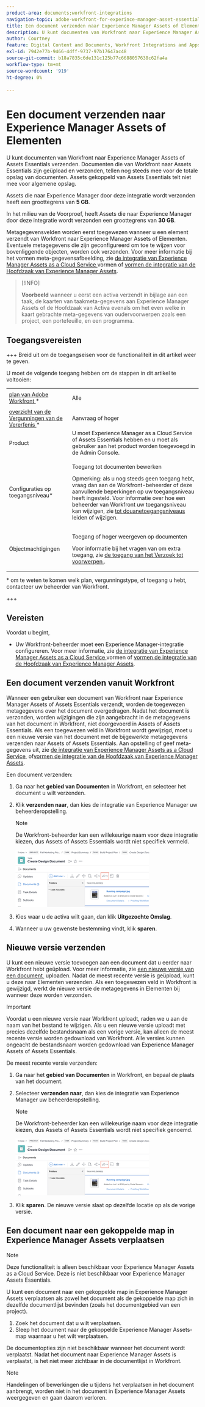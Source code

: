 ```yaml
---
product-area: documents;workfront-integrations
navigation-topic: adobe-workfront-for-experince-manager-asset-essentials
title: Een document verzenden naar Experience Manager Assets of Elementen
description: U kunt documenten van Workfront naar Experience Manager Assets of Assets Essentials verzenden. Documenten die van Workfront naar Assets Essentials zijn geüpload en verzonden, tellen nog steeds mee voor de totale opslag van documenten. Assets gekoppeld van Assets Essentials telt niet mee voor algemene opslag.
author: Courtney
feature: Digital Content and Documents, Workfront Integrations and Apps
exl-id: 7942e77b-9466-4dff-9737-97b17647ac48
source-git-commit: b18a7835c6de131c125b77c6688057638c62fa4a
workflow-type: tm+mt
source-wordcount: '919'
ht-degree: 0%

---
```


# Een document verzenden naar Experience Manager Assets of Elementen

U kunt documenten van Workfront naar Experience Manager Assets of Assets Essentials verzenden. Documenten die van Workfront naar Assets Essentials zijn geüpload en verzonden, tellen nog steeds mee voor de totale opslag van documenten. Assets gekoppeld van Assets Essentials telt niet mee voor algemene opslag.

Assets die naar Experience Manager door deze integratie wordt verzonden heeft een groottegrens van **5 GB**.

In het milieu van de Voorproef, heeft Assets die naar Experience Manager door deze integratie wordt verzonden een groottegrens van **30 GB**.

Metagegevensvelden worden eerst toegewezen wanneer u een element verzendt van Workfront naar Experience Manager Assets of Elementen. Eventuele metagegevens die zijn geconfigureerd om toe te wijzen voor bovenliggende objecten, worden ook verzonden. Voor meer informatie bij het vormen meta-gegevensafbeelding, zie [&#x200B; de integratie van Experience Manager Assets as a Cloud Service &#x200B;](/help/quicksilver/administration-and-setup/configure-integrations/configure-aacs-integration.md) vormen of [&#x200B; vormen de integratie van de Hoofdzaak van Experience Manager Assets &#x200B;](/help/quicksilver/documents/adobe-workfront-for-experience-manager-assets-essentials/setup-asset-essentials.md).

>[!INFO]
>
>**Voorbeeld** wanneer u eerst een activa verzendt in bijlage aan een taak, de kaarten van taakmeta-gegevens aan Experience Manager Assets of de Hoofdzaak van Activa evenals om het even welke in kaart gebrachte meta-gegevens van oudervoorwerpen zoals een project, een portefeuille, en een programma.

## Toegangsvereisten

+++ Breid uit om de toegangseisen voor de functionaliteit in dit artikel weer te geven.

U moet de volgende toegang hebben om de stappen in dit artikel te voltooien:

<table style="table-layout:auto"> 
 <col> 
 <col> 
 <tbody> 
  <tr> 
   <td role="rowheader"><a href="https://business.adobe.com/nl/products/workfront/pricing.html" target="_blank"> plan van Adobe Workfront </a>*</td> 
   <td> <p> Alle</p> </td> 
  </tr> 
  <tr> 
   <td role="rowheader"><a href="../../administration-and-setup/add-users/access-levels-and-object-permissions/wf-licenses.md" class="MCXref xref"> overzicht van de Vergunningen van de Vererfenis </a>*</td> 
   <td> <p>Aanvraag of hoger</p> </td> 
  </tr> 
  <tr> 
   <td role="rowheader">Product</td> 
   <td>U moet Experience Manager as a Cloud Service of Assets Essentials hebben en u moet als gebruiker aan het product worden toegevoegd in de Admin Console.
</td> 
  </tr> 
  <tr> 
   <td role="rowheader">Configuraties op toegangsniveau*</td> 
   <td> <p>Toegang tot documenten bewerken</p> <p>Opmerking: als u nog steeds geen toegang hebt, vraag dan aan de Workfront-beheerder of deze aanvullende beperkingen op uw toegangsniveau heeft ingesteld. Voor informatie over hoe een beheerder van Workfront uw toegangsniveau kan wijzigen, zie <a href="../../administration-and-setup/add-users/configure-and-grant-access/create-modify-access-levels.md" class="MCXref xref"> tot douanetoegangsniveaus </a> leiden of wijzigen.</p> </td> 
  </tr> 
  <tr> 
   <td role="rowheader">Objectmachtigingen</td> 
   <td> <p>Toegang of hoger weergeven op documenten</p> <p>Voor informatie bij het vragen van om extra toegang, zie <a href="../../workfront-basics/grant-and-request-access-to-objects/request-access.md" class="MCXref xref"> de toegang van het Verzoek tot voorwerpen </a>.</p> </td> 
  </tr> 
 </tbody> 
</table>

&#42; om te weten te komen welk plan, vergunningstype, of toegang u hebt, contacteer uw beheerder van Workfront.

+++

## Vereisten

Voordat u begint,

* Uw Workfront-beheerder moet een Experience Manager-integratie configureren. Voor meer informatie, zie [&#x200B; de integratie van Experience Manager Assets as a Cloud Service &#x200B;](/help/quicksilver/administration-and-setup/configure-integrations/configure-aacs-integration.md) vormen of [&#x200B; vormen de integratie van de Hoofdzaak van Experience Manager Assets &#x200B;](/help/quicksilver/documents/adobe-workfront-for-experience-manager-assets-essentials/setup-asset-essentials.md).


## Een document verzenden vanuit Workfront

Wanneer een gebruiker een document van Workfront naar Experience Manager Assets of Assets Essentials verzendt, worden de toegewezen metagegevens over het document overgedragen. Nadat het document is verzonden, worden wijzigingen die zijn aangebracht in de metagegevens van het document in Workfront, niet doorgevoerd in Assets of Assets Essentials. Als een toegewezen veld in Workfront wordt gewijzigd, moet u een nieuwe versie van het document met de bijgewerkte metagegevens verzenden naar Assets of Assets Essentials. Aan opstelling of geef meta-gegevens uit, zie [&#x200B; de integratie van Experience Manager Assets as a Cloud Service &#x200B;](/help/quicksilver/administration-and-setup/configure-integrations/configure-aacs-integration.md) of [&#x200B; vormen de integratie van de Hoofdzaak van Experience Manager Assets &#x200B;](../../documents/adobe-workfront-for-experience-manager-assets-essentials/setup-asset-essentials.md).

Een document verzenden:

1. Ga naar het **gebied van Documenten** in Workfront, en selecteer het document u wilt verzenden.
1. Klik **verzenden naar**, dan kies de integratie van Experience Manager uw beheerderopstelling.

   >[!NOTE]
   >
   >De Workfront-beheerder kan een willekeurige naam voor deze integratie kiezen, dus Assets of Assets Essentials wordt niet specifiek vermeld.

   ![&#x200B; verzendt naar &#x200B;](assets/copy-of-send-to-in-toolbar-350x149.png)

1. Kies waar u de activa wilt gaan, dan klik **Uitgezochte Omslag**.
1. Wanneer u uw gewenste bestemming vindt, klik **sparen**.

## Nieuwe versie verzenden

U kunt een nieuwe versie toevoegen aan een document dat u eerder naar Workfront hebt geüpload. Voor meer informatie, zie [&#x200B; een nieuwe versie van een document &#x200B;](../../documents/managing-documents/upload-new-document-version.md) uploaden. Nadat de meest recente versie is geüpload, kunt u deze naar Elementen verzenden. Als een toegewezen veld in Workfront is gewijzigd, werkt de nieuwe versie de metagegevens in Elementen bij wanneer deze worden verzonden.

>[!IMPORTANT]
>
>Voordat u een nieuwe versie naar Workfront uploadt, raden we u aan de naam van het bestand te wijzigen. Als u een nieuwe versie uploadt met precies dezelfde bestandsnaam als een vorige versie, kan alleen de meest recente versie worden gedownload van Workfront. Alle versies kunnen ongeacht de bestandsnaam worden gedownload van Experience Manager Assets of Assets Essentials.

De meest recente versie verzenden:

1. Ga naar het **gebied van Documenten** in Workfront, en bepaal de plaats van het document.
1. Selecteer **verzenden naar**, dan kies de integratie van Experience Manager uw beheerderopstelling.

   >[!NOTE]
   >
   >De Workfront-beheerder kan een willekeurige naam voor deze integratie kiezen, dus Assets of Assets Essentials wordt niet specifiek genoemd.

   ![&#x200B; verzendt naar &#x200B;](assets/copy-of-send-to-in-toolbar-350x149.png)

1. Klik **sparen**. De nieuwe versie slaat op dezelfde locatie op als de vorige versie.

## Een document naar een gekoppelde map in Experience Manager Assets verplaatsen

>[!NOTE]
>
>Deze functionaliteit is alleen beschikbaar voor Experience Manager Assets as a Cloud Service. Deze is niet beschikbaar voor Experience Manager Assets Essentials.

U kunt een document naar een gekoppelde map in Experience Manager Assets verplaatsen als zowel het document als de gekoppelde map zich in dezelfde documentlijst bevinden (zoals het documentgebied van een project).

1. Zoek het document dat u wilt verplaatsen.
1. Sleep het document naar de gekoppelde Experience Manager Assets-map waarnaar u het wilt verplaatsen.

De documentopties zijn niet beschikbaar wanneer het document wordt verplaatst. Nadat het document naar Experience Manager Assets is verplaatst, is het niet meer zichtbaar in de documentlijst in Workfront.

>[!NOTE]
>
> Handelingen of bewerkingen die u tijdens het verplaatsen in het document aanbrengt, worden niet in het document in Experience Manager Assets weergegeven en gaan daarom verloren.

